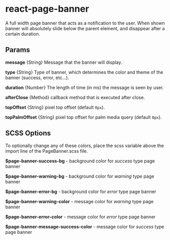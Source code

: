 # react-page-banner

A full width page banner that acts as a notification to the user. When shown banner will absolutely slide below the parent element, and disappear after a certain duration.

## Params

**message** {String} Message that the banner will display.

**type** {String} Type of banner, which determines the color and theme of the banner (success, error, etc...).

**duration** {Number} The length of time (in ms) the message is seen by user.

**afterClose** {Method} callback method that is executed after close.

**topOffset** {String} pixel top offset (default `0px`).

**topPalmOffset** {String} pixel top offset for palm media query (default `0px`).



## SCSS Options
To optionally change any of these colors, place the scss variable above the import line of the PageBanner.scss file.

**$page-banner-success-bg** - background color for *success* type page banner

**$page-banner-warning-bg** - background color for *warning* type page banner

**$page-banner-error-bg** - background color for *error* type page banner

**$page-banner-warning-color** - message color for *warning* type page banner

**$page-banner-error-color** - message color for *error* type page banner

**$page-banner-message-success-color** - message color for *success* type page banner
